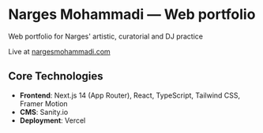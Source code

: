 # Narges Mohammadi — Web portfolio

Web portfolio for Narges' artistic, curatorial and DJ practice

Live at [nargesmohammadi.com](https://www.nargesmohammadi.com/en)

## Core Technologies

- **Frontend**: Next.js 14 (App Router), React, TypeScript, Tailwind CSS, Framer Motion
- **CMS**: Sanity.io
- **Deployment**: Vercel
